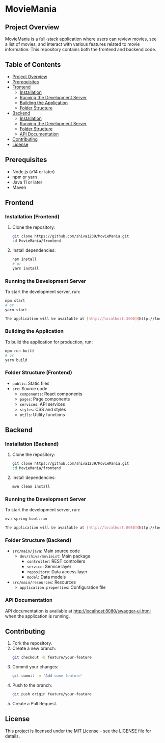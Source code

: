 # MovieMania

## Project Overview
MovieMania is a full-stack application where users can review movies, see a list of movies, and interact with various features related to movie information. This repository contains both the frontend and backend code.

## Table of Contents
- [Project Overview](#project-overview)
- [Prerequisites](#prerequisites)
- [Frontend](#frontend)
  - [Installation](#installation-frontend)
  - [Running the Development Server](#running-the-development-server)
  - [Building the Application](#building-the-application)
  - [Folder Structure](#folder-structure-frontend)
- [Backend](#backend)
  - [Installation](#installation-backend)
  - [Running the Development Server](#running-the-development-server)
  - [Folder Structure](#folder-structure-backend)
  - [API Documentation](#api-documentation)
- [Contributing](#contributing)
- [License](#license)


## Prerequisites
- Node.js (v14 or later)
- npm or yarn
- Java 11 or later
- Maven

## Frontend

### Installation (Frontend)

1. Clone the repository:
    ```sh
    git clone https://github.com/shiva1239/MovieMania.git
    cd MovieMania/frontend
    ```

2. Install dependencies:
    ```sh
    npm install
    # or
    yarn install
    ```

### Running the Development Server

To start the development server, run:
```sh
npm start
# or
yarn start

The application will be available at [http://localhost:3000](http://localhost:3000).
```
 ### Building the Application
To build the application for production, run:

```sh
npm run build
# or
yarn build
```

### Folder Structure (Frontend)
- `public`: Static files
- `src`: Source code
  - `components`: React components
  - `pages`: Page components
  - `services`: API services
  - `styles`: CSS and styles
  - `utils`: Utility functions

## Backend


### Installation (Backend)

1. Clone the repository:
    ```sh
    git clone https://github.com/shiva1239/MovieMania.git
    cd MovieMania/frontend
    ```

2. Install dependencies:
    ```sh
    mvn clean install
    ```

### Running the Development Server

To start the development server, run:
```sh
mvn spring-boot:run

The application will be available at [http://localhost:8080](http://localhost:8080).
```
### Folder Structure (Backend)
- `src/main/java`: Main source code
  - `dev/shiva/movieist`: Main package
    - `controller`: REST controllers
    - `service`: Service layer
    - `repository`: Data access layer
    - `model`: Data models
- `src/main/resources`: Resources
  - `application.properties`: Configuration file

### API Documentation
API documentation is available at [http://localhost:8080/swagger-ui.html](http://localhost:8080/swagger-ui.html) when the application is running.

## Contributing
1. Fork the repository.
2. Create a new branch:
    ```sh
    git checkout -b feature/your-feature
    ```
3. Commit your changes:
    ```sh
    git commit -m 'Add some feature'
    ```
4. Push to the branch:
    ```sh
    git push origin feature/your-feature
    ```
5. Create a Pull Request.

## License
This project is licensed under the MIT License - see the [LICENSE](LICENSE) file for details.

